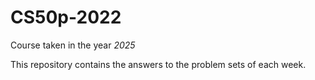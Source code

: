 # CS50p-2022

Course taken in the year *2025*

This repository contains the answers to the problem sets of each week. 
